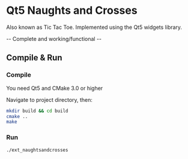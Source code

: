 # Qt5 Naughts and Crosses

Also known as Tic Tac Toe. Implemented using the Qt5 widgets library.

-- Complete and working/functional --

## Compile & Run

### Compile
You need Qt5 and CMake 3.0 or higher

Navigate to project directory, then:
```bash
mkdir build && cd build
cmake ..
make
```
### Run
```bash
./ext_naughtsandcrosses
```
